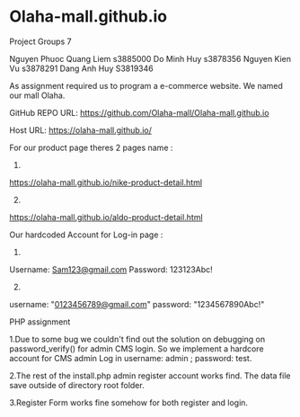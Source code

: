 # Olaha-mall.github.io

Project Groups 7

Nguyen Phuoc Quang Liem s3885000
Do Minh Huy s3878356
Nguyen Kien Vu s3878291
Dang Anh Huy S3819346

As assignment required us to program a e-commerce website. We named our mall Olaha.


GitHub REPO URL:
https://github.com/Olaha-mall/Olaha-mall.github.io

Host URL:
https://olaha-mall.github.io/

For our product page theres 2 pages name :

1. 
https://olaha-mall.github.io/nike-product-detail.html

2.
https://olaha-mall.github.io/aldo-product-detail.html

Our hardcoded Account for Log-in page :

1.
Username: Sam123@gmail.com
Password: 123123Abc!

2.
username: "0123456789@gmail.com"
password: "1234567890Abc!"

PHP assignment

1.Due to some bug we couldn't find out the solution on debugging on password_verify() for admin CMS login. So we implement a hardcore account for CMS admin Log in username: admin ; password: test. 

2.The rest of the install.php admin register account works find. The data file save outside of directory root folder.

3.Register Form works fine somehow for both register and login. 

